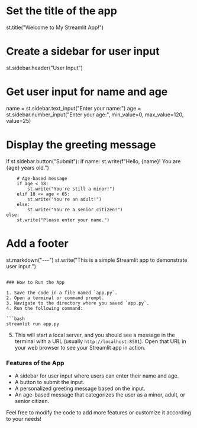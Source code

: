 # Set the title of the app
st.title("Welcome to My Streamlit App!")

# Create a sidebar for user input
st.sidebar.header("User Input")

# Get user input for name and age
name = st.sidebar.text_input("Enter your name:")
age = st.sidebar.number_input("Enter your age:", min_value=0, max_value=120, value=25)

# Display the greeting message
if st.sidebar.button("Submit"):
    if name:
        st.write(f"Hello, {name}! You are {age} years old.")
        
        # Age-based message
        if age < 18:
            st.write("You're still a minor!")
        elif 18 <= age < 65:
            st.write("You're an adult!")
        else:
            st.write("You're a senior citizen!")
    else:
        st.write("Please enter your name.")

# Add a footer
st.markdown("---")
st.write("This is a simple Streamlit app to demonstrate user input.")
```

### How to Run the App

1. Save the code in a file named `app.py`.
2. Open a terminal or command prompt.
3. Navigate to the directory where you saved `app.py`.
4. Run the following command:

```bash
streamlit run app.py
```

5. This will start a local server, and you should see a message in the terminal with a URL (usually `http://localhost:8501`). Open that URL in your web browser to see your Streamlit app in action.

### Features of the App

- A sidebar for user input where users can enter their name and age.
- A button to submit the input.
- A personalized greeting message based on the input.
- An age-based message that categorizes the user as a minor, adult, or senior citizen.

Feel free to modify the code to add more features or customize it according to your needs!